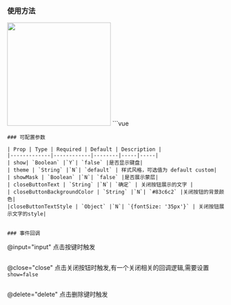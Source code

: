 ### 使用方法
<img   src="https://duxiangguo.github.io/dui-weex/zh-cn/image/dui-number-keyboard.gif" width="240"/>
```vue
<template>
    <div>
        <dui-button text="打开default键盘" @click="openKeyboard('default')"></dui-button>
        <dui-button text="打开custom键盘" @click="openKeyboard('custom')"></dui-button>
        <dui-number-keyboard  :show="show" @delete="back" @close="close" @input="input" :theme="keyboardTheme" ></dui-number-keyboard>
    </div>
</template>

<script>
    import {duiNumberKeyboard,duiButton} from  'dui-weex'
    module.exports = {
        components: {
            duiNumberKeyboard,duiButton
        },
        data() {
            return {
                show:false,
                keyboardTheme:''
            }
        },
        methods: {
            openKeyboard(value){
                this.show=true;
                this.keyboardTheme=value
            },
            close(){
                this.show=false
				console.log('关闭键盘')
            },
            input(value){
				console.log(value)
            },
            back(){
				console.log('您点击了回退按钮')
            }
        }
    }
</script>

```
### 可配置参数

| Prop | Type | Required | Default | Description |
|-------------|------------|--------|-----|-----|
| show| `Boolean` |`Y`| `false` |是否显示键盘|
| theme | `String` |`N`| `default` | 样式风格，可选值为 default custom|
| showMask | `Boolean` |`N`| `false` |是否展示蒙层|
| closeButtonText | `String` |`N`| `确定` | 关闭按钮展示的文字 |
| closeButtonBackgroundColor | `String` |`N`| `#83c6c2` |关闭按钮的背景颜色|
|closeButtonTextStyle | `Object` |`N`| `{fontSize: '35px'}` | 关闭按钮展示文字的style|


### 事件回调

```
@input="input" 点击按键时触发
```

```
@close="close" 点击关闭按钮时触发,有一个关闭相关的回调逻辑,需要设置`show=false`
```

```
@delete="delete" 点击删除键时触发
```
